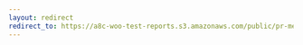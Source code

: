 ```yaml
---
layout: redirect
redirect_to: https://a8c-woo-test-reports.s3.amazonaws.com/public/pr-merge/38643/api/index.html
---
```

